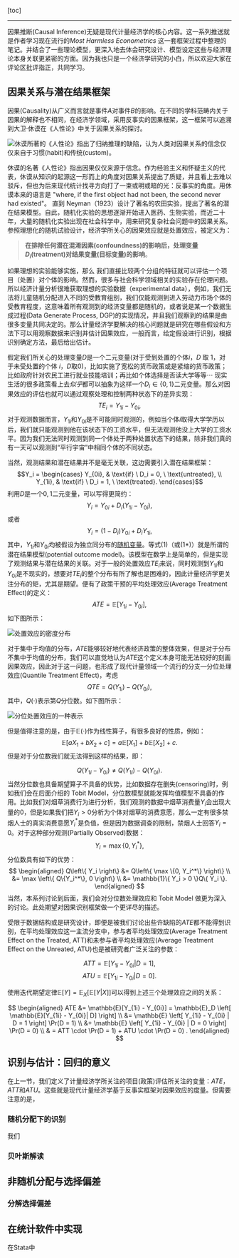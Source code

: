 [toc]

<hr>

因果推断(Causal Inference)无疑是现代计量经济学的核心内容。这一系列推送就是作者学习现在流行的*Most Harmless Econometrics* 这一套框架过程中整理的笔记。并结合了一些理论模型，更深入地去体会研究设计、模型设定这些与经济理论本身关联更紧密的方面。因为我也只是一个经济学研究的小白，所以欢迎大家在评论区批评指正，共同学习。

## 因果关系与潜在结果框架 

因果(Causality)从广义而言就是事件$A$对事件$B$的影响。在不同的学科范畴内关于因果的解释也不相同，在经济学领域，采用反事实的因果框架，这一框架可以追溯到大卫·休谟在《人性论》中关于因果关系的探讨。

![休谟所著的《人性论》指出了归纳推理的缺陷，认为人类对因果关系的信念仅仅来自于习惯(habit)和传统(custom)。](https://github.com/Runsheng-Wang/Treatment/blob/master/fig/A_Treatise_of_Human_Nature_by_David_Hume.jpg?raw=true "休谟的名著《人性论》指出因果仅仅来源于信念。")

休谟的名著《人性论》指出因果仅仅来源于信念。作为经验主义和怀疑主义的代表，休谟从知识的起源这一形而上的角度对因果关系提出了质疑，并且看上去难以驳斥，但也为后来现代统计找寻方向打了一束或明或暗的光：反事实的角度。用休谟本来的语言是 "where, if the first object had not been, the second never had existed"。 直到 Neyman（1923）设计了著名的农田实验，提出了著名的潜在结果模型。自此，随机化实验的思想逐渐开始进入医药、生物实验，而近二十年，大量的随机化实验出现在社会科学中，用来研究复杂社会问题中的因果关系。参照理想化的随机试验设计，经济学所关心的因果效应就是处置效应，被定义为：

>**在排除任何潜在混淆因素(confoundness)的影响后，处理变量$D_i$(treatment)对结果变量(目标变量)的影响**。

如果理想的实验能够实施，那么 我们直接比较两个分组的特征就可以评估一个项目（处置）对个体的影响。然而，很多与社会科学领域相关的实验存在伦理问题。所以经济计量分析很难获取理想的实验数据（experimental data），例如，我们无法将儿童随机分配进入不同的受教育组别，我们仅能观测到进入劳动力市场个体的受教育程度，这意味着所有观测到的经济变量都是随机的，或者说是某一个数据生成过程(Data Generate Process, DGP)的实现情况，并且我们观察到的结果是由很多变量共同决定的。那么计量经济学要解决的核心问题就是研究在哪些假设和方法下可以用观察数据来识别并估计因果效应，一般而言，给定假设进行识别，根据识别确定方法，最后给出估计。

假定我们所关心的处理变量$D$是一个二元变量(对于受到处置的个体$i$，$D$ 取 $1$，对于未受处置的个体 $i$，$D$取$0$)，比如实施了宽松的货币政策或是紧缩的货币政策；比如政府针对农民工进行就业技能培训；再比如个体选择是否读大学等等$\cdots$ 现实生活的很多政策看上去*似乎*都可以抽象为这样一个$D_i \in \{0,1\}$二元变量。那么对因果效应的评估也就可以通过观察处理和控制两种状态下的差异实现：
$$TE_i = Y_{1i}-Y_{0i},$$
对于观测数据而言，$Y_{1i}$和$Y_{0i}$是不可能同时观测的，例如当个体$i$取得大学学历以后，我们就只能观测到他在该状态下的工资水平，但无法观测他没上大学的工资水平。因为我们无法同时观测到同一个体处于两种处置状态下的结果，除非我们真的有一天可以观测到“平行宇宙”中相同个体的不同状态。

当然，观测结果和潜在结果并不是毫无关联，这边需要引入潜在结果框架：
$$Y_i = 
\begin{cases}
    Y_{0i}, & \text{if} \ D_i = 0, \ \text{untreated}, \\
    Y_{1i}, & \text{if} \ D_i = 1, \ \text{treated}.
\end{cases}$$
利用$D$是一个$0,1$二元变量，可以写得更简约：
$$ Y_i = Y_{0i} + D_i(Y_{1i} - Y_{0i}), \tag{1} $$
或者
$$ Y_i = (1 - D_i) Y_{0i} + D_i Y_{1i}, \tag{1*}
$$
其中，$Y_{1i}$和$Y_{0i}$均被假设为独立同分布的[随机变量](与其说是假设，把潜在结果看作随机变量更像是一种“信念”，是一种看待经济现象的观念。 "随机化假设")。等式$(1)$（或$(1*)$）就是所谓的潜在结果模型(potential outcome model)。该模型在数学上是简单的，但是实现了观测结果与潜在结果的关联。对于一般的处置效应$TE_i$来说，同时观测到$Y_{1i}$和$Y_{0i}$是不现实的，想要对$TE_i$的整个分布有所了解也是困难的，因此计量经济学更关注分布的矩，尤其是期望。便有了政策干预的平均处理效应(Average Treatment Effect)的定义：
$$ATE = \mathbb{E} \left[ Y_{1i}-Y_{0i} \right],
$$
如下图所示：

![处置效应的密度分布](https://github.com/Runsheng-Wang/Treatment/blob/master/fig/ATE.png?raw=true)

对于集中于均值的分布，$ATE$能够较好地代表经济政策的整体效果，但是对于分布不集中于均值的分布，我们可以直觉地认为$ATE$这个定义本身可能无法较好的刻画因果效应，因此对于这一问题，也形成了现代计量领域一个流行的分支—分位处理效应(Quantile Treatment Effect)，考虑
$$ QTE = Q(Y_{1i}) - Q(Y_{0i}), $$
其中，$Q(\cdot)$表示第$Q$分位数。如下图所示：

![分位处置效应的一种表示](https://github.com/Runsheng-Wang/Treatment/blob/master/fig/QTE.png?raw=true)

但是值得注意的是，由于$\mathbb{E}(\cdot)$作为线性算子，有很多良好的性质，例如：
$$ \mathbb{E}\left[ aX_1 + bX_2 + c \right] = a\mathbb{E}\left[ X_1 \right] + b\mathbb{E}\left[ X_2 \right] + c. $$
但是对于分位数我们就无法得到这样的结果，即：

$$
Q(Y_{1i} - Y_{0i}) \neq Q(Y_{1i}) - Q(Y_{0i}).
$$
当然分位数也具备期望算子不具备的优势，比如数据存在删失(censoring)时，例如我们会在后面介绍的 Tobit Model，分位数模型就能发挥均值模型不具备的作用。比如我们对烟草消费行为进行分析，我们观测的数据中烟草消费量$Y_i$会出现大量的$0$，但是如果我们把$Y_i>0$分析为个体对烟草的消费意愿，那么一定有很多禁烟人士的真实消费意愿$Y_i^*$是负值，但是因为数据调查的限制，禁烟人士回答$Y_i=0$。对于这种部分观测(Partially Observed)数据：
$$ Y_i = \max \left\{ 0, Y_i^* \right\}, $$
分位数具有如下的优势：
$$ 
\begin{aligned}
    Q\left\{ Y_i \right\} &= Q\left\{ \max \{0, Y_i^*\} \right\} \\
    &= \max \left\{ Q\{Y_i^*\}, 0 \right\} \\
    &= \mathbb{1}\{ Y_i > 0 \}Q\{ Y_i \}.
\end{aligned}
$$
当然，本系列讨论到后面，我们会对分位数处理效应和 Tobit Model 做更为深入的讨论。此处期望对因果识别框架做一个更详尽的描述。

受限于数据结构或是研究设计，即便是被我们讨论出些许缺陷的$ATE$都不能得到识别，在平均处理效应这一主流分支中，参与者平均处理效应(Average Treatment Effect on the Treated, ATT)和未参与者平均处理效应(Average Treatment Effect on the Unreated, ATU)也是被研究者广泛关注的参数：

$$ ATT = \mathbb{E} \left[ Y_{1i} - Y_{0i} | D = 1 \right], $$
$$ ATU = \mathbb{E} \left[ Y_{1i} - Y_{0i} | D = 0 \right]. $$

使用迭代期望定律$\mathbb{E}[Y] = \mathbb{E}_X[\mathbb{E}[Y|X]]$可以得到上述三个处理效应之间的关系：

$$ 
\begin{aligned}
    ATE &= \mathbb{E}[Y_{1i} - Y_{0i}] = \mathbb{E}_D \left[ \mathbb{E}[Y_{1i} - Y_{0i}| D] \right] \\
    &= \mathbb{E} \left[ Y_{1i} - Y_{0i} | D = 1 \right] \Pr(D = 1) \\
    &+ \mathbb{E} \left[ Y_{1i} - Y_{0i} | D = 0 \right] \Pr(D = 0) \\
    & = ATT \cdot \Pr(D = 1) + ATU \cdot \Pr(D = 0) .
\end{aligned}
$$

## 识别与估计：回归的意义 

在上一节，我们定义了计量经济学所关注的项目(政策)评估所关注的变量：$ATE$，$ATT$和$ATU$。这些就是现代计量经济学基于反事实框架对因果效应的度量。但需要注意的是，

### 随机分配下的识别

我们


### 贝叶斯解读

## 非随机分配与选择偏差 

### 分解选择偏差 

## 在统计软件中实现

在Stata中

